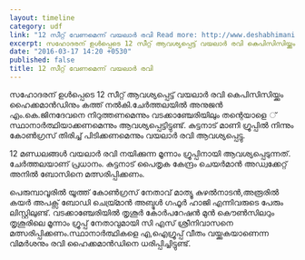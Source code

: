 ```yaml
---
layout: timeline
category: udf
link: "12 സീറ്റ് വേണമെന്ന് വയലാര്‍ രവി Read more: http://www.deshabhimani.com/index.php/news/kerala/news-kerala-17-03-2016/546929"
excerpt: സഹോദരന് ഉള്‍പ്പെടെ 12 സീറ്റ് ആവശ്യപ്പെട്ട് വയലാര്‍ രവി കെപിസിസിയ്ക്കും ഹൈക്കമാന്‍ഡിനും കത്ത് നല്‍കി.
date: "2016-03-17 14:20 +0530"
published: false
title: 12 സീറ്റ് വേണമെന്ന് വയലാര്‍ രവി
---
```


സഹോദരന് ഉള്‍പ്പെടെ 12 സീറ്റ് ആവശ്യപ്പെട്ട് വയലാര്‍ രവി കെപിസിസിയ്ക്കും ഹൈക്കമാന്‍ഡിനും കത്ത് നല്‍കി.ചേര്‍ത്തലയില്‍ അനുജന്‍ എം.കെ.ജിനദേവനെ നിറുത്തണമെന്നും വടക്കാഞ്ചേരിയിലും തന്റെയാളെ ് സ്ഥാനാര്‍ത്ഥിയാക്കണമെന്നും ആവശ്യപ്പെട്ടിട്ടുണ്ട്. കുട്ടനാട് മാണി ഗ്രൂപ്പില്‍ നിന്നും കോണ്‍ഗ്രസ് തിരിച്ച് പിടിക്കണമെന്നും വയലാര്‍ രവി ആവശ്യപ്പെട്ടു.

12 മണ്ഡലങ്ങള്‍ വയലാര്‍ രവി നയിക്കുന്ന മൂന്നാം ഗ്രൂപ്പിനായി ആവശ്യപ്പെടുന്നത്. ചേര്‍ത്തലയാണ് പ്രധാനം. കുട്ടനാട് പൈതൃക കേന്ദ്രം ചെയര്‍മാന്‍ അഡ്വക്കേറ്റ് അനില്‍ ബോസിനെ മത്സരിപ്പിക്കണം.

പെരുമ്പാവൂരില്‍ യൂത്ത് കോണ്‍ഗ്രസ് നേതാവ് മാത്യൂ കുഴല്‍നാടന്‍,അരൂരില്‍ കയര്‍ അപക്സ് ബോഡി ചെയ്ര്മാന്‍ അബ്ദുള്‍ ഗഫൂര്‍ ഹാജി എന്നിവരുടെ പേരും ലിസ്റ്റിലുണ്ട്. വടക്കാഞ്ചേരിയില്‍ തൃശൂര്‍ കോര്‍പറേഷന്‍ മുന്‍ കൌണ്‍സിലറും തൃശൂരിലെ മൂന്നാം ഗ്രൂപ്പ് നേതാവുമായി സി എസ് ശ്രീനിവാസനെ മത്സരിപ്പിക്കണം.സ്ഥാനാര്‍ത്ഥികളെ എ,ഐഗ്രൂപ്പ് വീതം വയ്ക്കുകയാണെന്ന വിമര്‍ശനും രവി ഹൈക്കമാന്‍ഡിനെ ധരിപ്പിച്ചിട്ടുണ്ട്.
